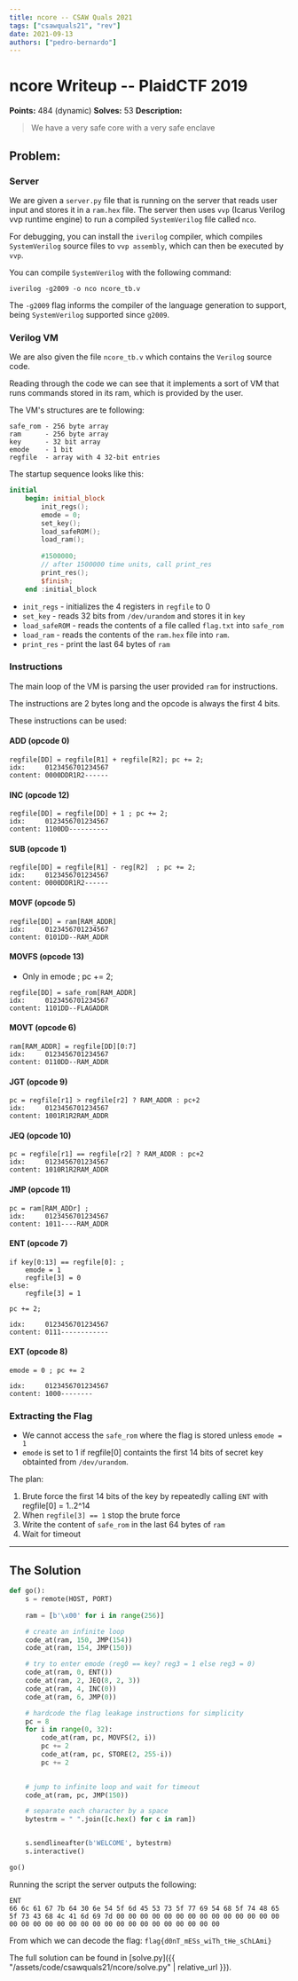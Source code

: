```yaml
---
title: ncore -- CSAW Quals 2021
tags: ["csawquals21", "rev"]
date: 2021-09-13
authors: ["pedro-bernardo"]
---
```


# ncore Writeup -- PlaidCTF 2019
**Points:** 484 (dynamic)
**Solves:** 53
**Description:**
> We have a very safe core with a very safe enclave

## Problem:
### Server
We are given a `server.py` file that is running on the server that reads user input and stores it in a `ram.hex` file. The server then uses `vvp` (Icarus Verilog vvp runtime engine) to run a compiled `SystemVerilog` file called `nco`.

For debugging, you can install the `iverilog` compiler, which compiles `SystemVerilog` source files to `vvp assembly`, which can then be executed by `vvp`.

You can compile `SystemVerilog` with the following command:
```
iverilog -g2009 -o nco ncore_tb.v
```

The `-g2009` flag informs the compiler of the language generation to support, being `SystemVerilog` supported since `g2009`.

### Verilog VM
We are also given the file `ncore_tb.v` which contains the `Verilog` source code.

Reading through the code we can see that it implements a sort of VM that runs commands stored in its ram, which is provided by the user.

The VM's structures are te following:
``` 
safe_rom - 256 byte array 
ram      - 256 byte array
key      - 32 bit array
emode    - 1 bit
regfile  - array with 4 32-bit entries
```

The startup sequence looks like this:
``` verilog 
initial 
    begin: initial_block
        init_regs();
        emode = 0;
        set_key();
        load_safeROM();
        load_ram();
        
        #1500000;
        // after 1500000 time units, call print_res
        print_res(); 
        $finish;
    end :initial_block
```

- `init_regs` - initializes the 4 registers in `regfile` to 0
- `set_key` - reads 32 bits from `/dev/urandom` and stores it in `key`
- `load_safeROM` - reads the contents of a file called `flag.txt` into `safe_rom`
- `load_ram` - reads the contents of the `ram.hex` file into `ram`. 
- `print_res` - print the last 64 bytes of `ram`

### Instructions
The main loop of the VM is parsing the user provided `ram` for instructions.

The instructions are 2 bytes long and the opcode is always the first 4 bits.

<!--|0|1|2|3|4|5|6|7|0|1|2|3|4|5|6|7
|-|-|-|-|-|-|-|-|-|-|-|-|-|-|-|-
|O|O|O|O|X|X|X|X|X|X|X|X|X|X|X|X
-->


These instructions can be used:
#### ADD (opcode 0)
```
regfile[DD] = regfile[R1] + regfile[R2]; pc += 2;
idx:     0123456701234567
content: 0000DDR1R2------
``` 

#### INC (opcode 12)
```
regfile[DD] = regfile[DD] + 1 ; pc += 2;
idx:     0123456701234567
content: 1100DD----------
``` 

#### SUB  (opcode 1)
```
regfile[DD] = regfile[R1] - reg[R2]  ; pc += 2;
idx:     0123456701234567
content: 0000DDR1R2------
``` 

#### MOVF (opcode 5)

``` ; pc += 2;
regfile[DD] = ram[RAM_ADDR]
idx:     0123456701234567
content: 0101DD--RAM_ADDR
```

#### MOVFS (opcode 13)
- Only in emode
 ; pc += 2;
``` 
regfile[DD] = safe_rom[RAM_ADDR]
idx:     0123456701234567
content: 1101DD--FLAGADDR
```

#### MOVT (opcode 6)

``` ; pc += 2;
ram[RAM_ADDR] = regfile[DD][0:7]
idx:     0123456701234567
content: 0110DD--RAM_ADDR
```

#### JGT (opcode 9)
```
pc = regfile[r1] > regfile[r2] ? RAM_ADDR : pc+2 
idx:     0123456701234567
content: 1001R1R2RAM_ADDR

```

#### JEQ (opcode 10)
```
pc = regfile[r1] == regfile[r2] ? RAM_ADDR : pc+2
idx:     0123456701234567
content: 1010R1R2RAM_ADDR
```

#### JMP (opcode 11)
```
pc = ram[RAM_ADDr] ; 
idx:     0123456701234567
content: 1011----RAM_ADDR
```

#### ENT (opcode 7)
```
if key[0:13] == regfile[0]: ; 
    emode = 1
    regfile[3] = 0
else:
    regfile[3] = 1

pc += 2;

idx:     0123456701234567
content: 0111------------

```

#### EXT (opcode 8)

```
emode = 0 ; pc += 2

idx:     0123456701234567
content: 1000--------

```

### Extracting the Flag


- We cannot access the `safe_rom` where the flag is stored unless `emode = 1`
- `emode` is set to 1 if regfile[0] containts the first 14 bits of secret key obtainted from `/dev/urandom`.


The plan:
1. Brute force the first 14 bits of the key by repeatedly calling `ENT` with regfile[0] = 1..2^14
2. When `regfile[3] == 1` stop the brute force
3. Write the content of `safe_rom` in the last 64 bytes of `ram`
4. Wait for timeout

---
## The Solution

``` python
def go():
    s = remote(HOST, PORT)
    
    ram = [b'\x00' for i in range(256)]

    # create an infinite loop
    code_at(ram, 150, JMP(154))
    code_at(ram, 154, JMP(150))

    # try to enter emode (reg0 == key? reg3 = 1 else reg3 = 0)
    code_at(ram, 0, ENT())
    code_at(ram, 2, JEQ(8, 2, 3))
    code_at(ram, 4, INC(0))
    code_at(ram, 6, JMP(0))

    # hardcode the flag leakage instructions for simplicity
    pc = 8
    for i in range(0, 32):
        code_at(ram, pc, MOVFS(2, i))
        pc += 2
        code_at(ram, pc, STORE(2, 255-i))
        pc += 2
    

    # jump to infinite loop and wait for timeout
    code_at(ram, pc, JMP(150))

    # separate each character by a space
    bytestrm = " ".join([c.hex() for c in ram])


    s.sendlineafter(b'WELCOME', bytestrm)
    s.interactive()

go()

```
Running the script the server outputs the following:
``` 
ENT
66 6c 61 67 7b 64 30 6e 54 5f 6d 45 53 73 5f 77 69 54 68 5f 74 48 65 5f 73 43 68 4c 41 6d 69 7d 00 00 00 00 00 00 00 00 00 00 00 00 00 00 00 00 00 00 00 00 00 00 00 00 00 00 00 00 00 00 00 00
```

From which we can decode the flag: `flag{d0nT_mESs_wiTh_tHe_sChLAmi}`

The full solution can be found in [solve.py]({{ "/assets/code/csawquals21/ncore/solve.py" | relative_url }}).


